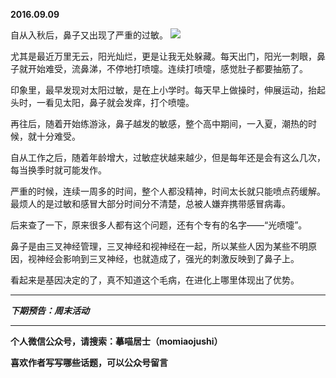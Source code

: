 **2016.09.09**

自从入秋后，鼻子又出现了严重的过敏。
![](http://upload-images.jianshu.io/upload_images/51001-22b2abba60050253.jpg?imageMogr2/auto-orient/strip%7CimageView2/2/w/1240)

尤其是最近万里无云，阳光灿烂，更是让我无处躲藏。每天出门，阳光一刺眼，鼻子就开始难受，流鼻涕，不停地打喷嚏。连续打喷嚏，感觉肚子都要抽筋了。

印象里，最早发现对太阳过敏，是在上小学时。每天早上做操时，伸展运动，抬起头时，一看见太阳，鼻子就会发痒，打个喷嚏。

再往后，随着开始练游泳，鼻子越发的敏感，整个高中期间，一入夏，潮热的时候，就十分难受。

自从工作之后，随着年龄增大，过敏症状越来越少，但是每年还是会有这么几次，每当换季时就可能发作。

严重的时候，连续一周多的时间，整个人都没精神，时间太长就只能喷点药缓解。最烦人的是过敏和感冒大部分时间分不清楚，总被人嫌弃携带感冒病毒。

后来查了一下，原来很多人都有这个问题，还有个专有的名字——“光喷嚏”。

鼻子是由三叉神经管理，三叉神经和视神经在一起，所以某些人因为某些不明原因，视神经会影响到三叉神经，也就造成了，强光的刺激反映到了鼻子上。

看起来是基因决定的了，真不知道这个毛病，在进化上哪里体现出了优势。


***

***下期预告：周末活动***

***

**个人微信公众号，请搜索：摹喵居士（momiaojushi）**

**喜欢作者写写哪些话题，可以公众号留言**
